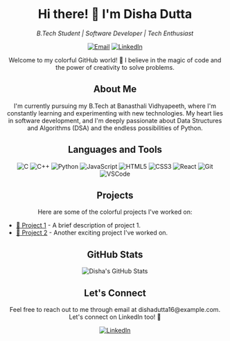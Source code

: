 <h1 align="center">Hi there! 👋 I'm Disha Dutta</h1>

<p align="center">
    <em>B.Tech Student | Software Developer | Tech Enthusiast</em>
</p>

<p align="center">
    <a href="mailto:dishadutta16@example.com"><img src="https://img.shields.io/badge/-Email Me-c14438?style=for-the-badge&logo=Gmail&logoColor=white" alt="Email"></a>
    <a href="https://www.linkedin.com/in/disha-dutta-748579275/"><img src="https://img.shields.io/badge/-Connect with me-0077B5?style=for-the-badge&logo=LinkedIn&logoColor=white" alt="LinkedIn"></a>
</p>

<p align="center">
    Welcome to my colorful GitHub world! 🌈 I believe in the magic of code and the power of creativity to solve problems.
</p>

<h2 align="center">About Me</h2>

<p align="center">
    I'm currently pursuing my B.Tech at Banasthali Vidhyapeeth, where I'm constantly learning and experimenting with new technologies. My heart lies in software development, and I'm deeply passionate about Data Structures and Algorithms (DSA) and the endless possibilities of Python.
</p>

<h2 align="center">Languages and Tools</h2>

<p align="center">
    <img src="https://img.shields.io/badge/-C-00599C?style=flat-square&logo=c&logoColor=white" alt="C">
    <img src="https://img.shields.io/badge/-C++-00599C?style=flat-square&logo=c%2B%2B&logoColor=white" alt="C++">
    <img src="https://img.shields.io/badge/-Python-3776AB?style=flat-square&logo=python&logoColor=white" alt="Python">
    <img src="https://img.shields.io/badge/-JavaScript-F7DF1E?style=flat-square&logo=javascript&logoColor=black" alt="JavaScript">
    <img src="https://img.shields.io/badge/-HTML5-E34F26?style=flat-square&logo=html5&logoColor=white" alt="HTML5">
    <img src="https://img.shields.io/badge/-CSS3-1572B6?style=flat-square&logo=css3&logoColor=white" alt="CSS3">
    <img src="https://img.shields.io/badge/-React-61DAFB?style=flat-square&logo=react&logoColor=black" alt="React">
    <img src="https://img.shields.io/badge/-Git-F05032?style=flat-square&logo=git&logoColor=white" alt="Git">
    <img src="https://img.shields.io/badge/-VSCode-007ACC?style=flat-square&logo=visual-studio-code&logoColor=white" alt="VSCode">
</p>

<h2 align="center">Projects</h2>

<p align="center">
    Here are some of the colorful projects I've worked on:
</p>

<ul>
    <li><a href="https://github.com/dishadutta04/project1">🚀 Project 1</a> - A brief description of project 1.</li>
    <li><a href="https://github.com/dishadutta04/project2">🌟 Project 2</a> - Another exciting project I've worked on.</li>
</ul>

<h2 align="center">GitHub Stats</h2>

<p align="center">
    <img src="https://github-readme-stats.vercel.app/api?username=dishadutta04&show_icons=true&hide=contribs&count_private=true&hide_border=true" alt="Disha's GitHub Stats">
</p>

<h2 align="center">Let's Connect</h2>

<p align="center">
    Feel free to reach out to me through email at dishadutta16@example.com. Let's connect on LinkedIn too! 🤝
</p>

<p align="center">
    <a href="https://www.linkedin.com/in/disha-dutta-748579275/"><img src="https://img.shields.io/badge/-Connect with me-0077B5?style=for-the-badge&logo=LinkedIn&logoColor=white" alt="LinkedIn"></a>
</p>
